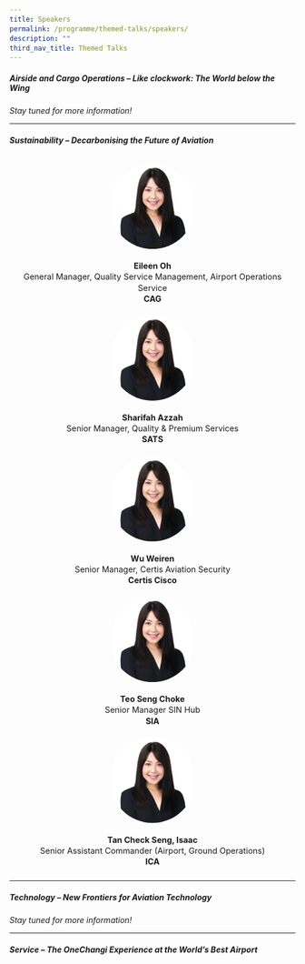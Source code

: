```yaml
---
title: Speakers
permalink: /programme/themed-talks/speakers/
description: ""
third_nav_title: Themed Talks
---
```

##### Airside and Cargo Operations –&nbsp;*Like clockwork: The World below the Wing*

*Stay tuned for more information!*
<hr>

##### Sustainability –&nbsp;*Decarbonising&nbsp;the Future of Aviation*
<div class="row speaker-row">
	<div class="speaker col is-4">
		<img alt="Eileen Oh" src="/images/Speakers/eileen-oh.jpg">
		<p class="name">Eileen Oh</p>
		<p>General Manager, Quality Service Management, Airport Operations Service</p>
		<p class="org">CAG</p>
	</div>
	<div class="speaker col is-4">
		<img alt="Eileen Oh" src="/images/Speakers/eileen-oh.jpg">
		<p class="name">Sharifah Azzah</p>
		<p>Senior Manager, Quality &amp; Premium Services</p>
		<p class="org">SATS</p>
	</div>
	<div class="speaker col is-4">
		<img alt="Eileen Oh" src="/images/Speakers/eileen-oh.jpg">
		<p class="name">Wu&nbsp;Weiren</p>
		<p>Senior Manager, Certis&nbsp;Aviation Security</p>
		<p class="org">Certis Cisco</p>
	</div>
	<div class="speaker col is-4">
		<img alt="Eileen Oh" src="/images/Speakers/eileen-oh.jpg">
		<p class="name">Teo Seng Choke</p>
		<p>Senior Manager SIN Hub</p>
		<p class="org">SIA</p>
	</div>
	<div class="speaker col is-4">
		<img alt="Eileen Oh" src="/images/Speakers/eileen-oh.jpg">
		<p class="name">Tan Check Seng, Isaac</p>
		<p>Senior Assistant Commander (Airport, Ground&nbsp;Operations)</p>
		<p class="org">ICA</p>
	</div>
</div>

<hr>

##### Technology –&nbsp;*New Frontiers for Aviation Technology*
*Stay tuned for more information!*
<hr>

##### Service –&nbsp;*The&nbsp;OneChangi&nbsp;Experience at the World’s Best Airport*


<style>.speaker-row{ align-items: flex-start; } .speaker{padding:10px;} .speaker img{clip-path: circle();width: 150px;margin-bottom:20px;} .speaker{display:flex;flex-direction:column;align-items: center;}.speaker p, .speaker h4{text-align: center;margin: 0 !Important;font-size: 0.9rem;line-height: 1.2rem;} .speaker .org, .speaker .name{font-weight:bold;}</style>